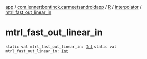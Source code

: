 [app](../../../index.md) / [com.lennertbontinck.carmeetsandroidapp](../../index.md) / [R](../index.md) / [interpolator](index.md) / [mtrl_fast_out_linear_in](./mtrl_fast_out_linear_in.md)

# mtrl_fast_out_linear_in

`static val mtrl_fast_out_linear_in: `[`Int`](https://kotlinlang.org/api/latest/jvm/stdlib/kotlin/-int/index.html)
`static val mtrl_fast_out_linear_in: `[`Int`](https://kotlinlang.org/api/latest/jvm/stdlib/kotlin/-int/index.html)